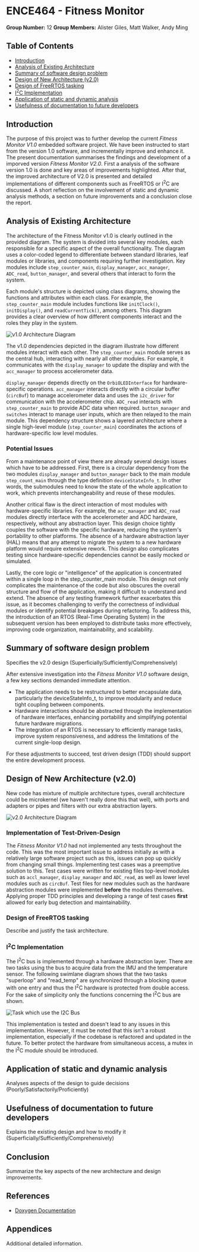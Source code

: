 # ENCE464 - Fitness Monitor
**Group Number:** 12
**Group Members:** Alister Giles, Matt Walker, Andy Ming

## Table of Contents
- [Introduction](#introduction)
- [Analysis of Existing Architecture](#analysis-of-existing-architecture)
- [Summary of software design problem](#summary-of-software-design-problem)
- [Design of New Architecture (v2.0)](#design-of-new-architecture-v20)
- [Design of FreeRTOS tasking](#design-of-freertos-tasking)
- [I<sup>2</sup>C Implementation](#I<sup>2</sup>C-Implementation)
- [Application of static and dynamic analysis](#application-of-static-and-dynamic-analysis)
- [Usefulness of documentation to future developers](#usefulness-of-documentation-to-future-developers)

## Introduction

The purpose of this project was to further develop the current *Fitness Monitor V1.0* embedded software project. We have been instructed to start from the version 1.0 software, and incrementally improve and enhance it. 
The present documentation summarises the findings and development of a imporved version *Fitness Monitor V2.0*. First a analysis of the software version 1.0 is done and key areas of improvements highlighted. After that, the improved architecture of V2.0 is presented and detailed implementations of different components such as FreeRTOS or I<sup>2</sup>C are discussed. A short reflection on the involvement of static and dynamic analysis methods, a section on future improvements and a conclusion close the report.

## Analysis of Existing Architecture

The architecture of the Fitness Monitor v1.0 is clearly outlined in the provided diagram. The system is divided into several key modules, each responsible for a specific aspect of the overall functionality. The diagram uses a color-coded legend to differentiate between standard libraries, leaf modules or libraries, and components requiring further investigation. Key modules include `step_counter_main`, `display_manager`, `acc_manager`, `ADC_read`, `button_manager`, and several others that interact to form the system.

Each module's structure is depicted using class diagrams, showing the functions and attributes within each class. For example, the `step_counter_main` module includes functions like `initClock()`, `initDisplay()`, and `readCurrentTick()`, among others. This diagram provides a clear overview of how different components interact and the roles they play in the system.

![v1.0 Architecture Diagram](system_diagram_v1.jpg)

The v1.0 dependencies depicted in the diagram illustrate how different modules interact with each other. The `step_counter_main` module serves as the central hub, interacting with nearly all other modules. For example, it communicates with the `display_manager` to update the display and with the `acc_manager` to process accelerometer data.

`display_manager` depends directly on the `OrbiOLEDInterface` for hardware-specific operations. `acc_manager` interacts directly with a circular buffer (`circBuf`) to manage accelerometer data and uses the `i2c_driver` for communication with the accelerometer chip. `ADC_read` interacts with `step_counter_main` to provide ADC data when required. `button_manager` and `switches` interact to manage user inputs, which are then relayed to the main module. This dependency structure shows a layered architecture where a single high-level module (`step_counter_main`) coordinates the actions of hardware-specific low level modules.

### Potential Issues

From a maintenance point of view there are already several design issues which have to be addressed. First, there is a circular dependency from the two modules `display_manager` and `button_manager` back to the main module `step_count_main` through the type definition `deviceStateInfo_t`. In other words, the submodules need to know the state of the whole application to work, which prevents interchangeability and reuse of these modules. 

Another critical flaw is the direct interaction of most modules with hardware-specific libraries. For example, the `acc_manager` and `ADC_read` modules directly interface with the accelerometer and ADC hardware, respectively, without any abstraction layer. This design choice tightly couples the software with the specific hardware, reducing the system's portability to other platforms.
The absence of a hardware abstraction layer (HAL) means that any attempt to migrate the system to a new hardware platform would require extensive rework. This design also complicates testing since hardware-specific dependencies cannot be easily mocked or simulated.

Lastly, the core logic or "intelligence" of the application is concentrated within a single loop in the step_counter_main module. This design not only complicates the maintenance of the code but also obscures the overall structure and flow of the application, making it difficult to understand and extend. The absence of any testing framework further exacerbates this issue, as it becomes challenging to verify the correctness of individual modules or identify potential breakages during refactoring. To address this, the introduction of an RTOS (Real-Time Operating System) in the subsequent version has been employed to distribute tasks more effectively, improving code organization, maintainability, and scalability.



## Summary of software design problem
Specifies the v2.0 design (Superficially/Sufficiently/Comprehensively)

After extensive investigation into the *Fitness Monitor V1.0* software design, a few key sections demanded immediate attention.
- The application needs to be restructured to better encapsulate data, particularly the deviceStateInfo_t, to improve modularity and reduce tight coupling between components.
- Hardware interactions should be abstracted through the implementation of hardware interfaces, enhancing portability and simplifying potential future hardware migrations.
- The integration of an RTOS is necessary to efficiently manage tasks, improve system responsiveness, and address the limitations of the current single-loop design.

For these adjustments to succeed, test driven design (TDD) should support the entire development process.

## Design of New Architecture (v2.0)

New code has mixture of multiple architecture types, overall architecture could be microkernel (we haven't really done this that well), with ports and adapters or pipes and filters with our extra abstraction layers.

![v2.0 Architecture Diagram](system_diagram_v2.jpg)

### Implementation of Test-Driven-Design

The *Fitness Monitor V1.0* had not implemented any tests throughout the code. This was the most important issue to address initially as with a relatively large software project such as this, issues can pop up quickly from changing small things. Implementing test cases was a preemptive solution to this.
Test cases were written for existing files top-level modules such as `accl_manager`, `display_manager` and `ADC_read`, as well as lower level modules such as 
`circBuf`.
Test files for new modules such as the hardware abstraction modules were implemented __before__ the modules themselves. Applying proper TDD principles and developing a range of test cases __first__ allowed for early bug detection and maintainability.

### Design of FreeRTOS tasking
Describe and justify the task architecture.

<!-- ### Example Code Snippet
```c
// Example FreeRTOS task creation
xTaskCreate(TaskFunction, "TaskName", stackSize, NULL, priority, &taskHandle);

![Class Diagram](path_to_class_diagram.png) -->


### I<sup>2</sup>C Implementation

The I<sup>2</sup>C bus is implemented through a hardware abstraction layer. There are two tasks using the bus to acquire data from the IMU and the temperature sensor. The following swimlane diagram shows that the two tasks "superloop" and "read_temp" are synchronized through a blocking queue with one entry and thus the I<sup>2</sup>C hardware is protected from double access. For the sake of simplicity only the functions concerning the I<sup>2</sup>C bus are shown.

![Task which use the I2C Bus](i2c_task_distribution.jpg)

This implementation is tested and doesn't lead to any issues in this implementation. However, it must be noted that this isn't a robust implementation, especially if the codebase is refactored and updated in the future. To better protect the hardware from simultaneous access, a mutex in the I<sup>2</sup>C module should be introduced.

## Application of static and dynamic analysis
Analyses aspects of the design to guide decisions (Poorly/Satisfactorily/Proficiently)


## Usefulness of documentation to future developers
Explains the existing design and how to modify it (Superficially/Sufficiently/Comprehensively)



## Conclusion
Summarize the key aspects of the new architecture and design improvements.

## References
- [Doxygen Documentation](https://www.doxygen.nl/)

## Appendices
Additional detailed information.
